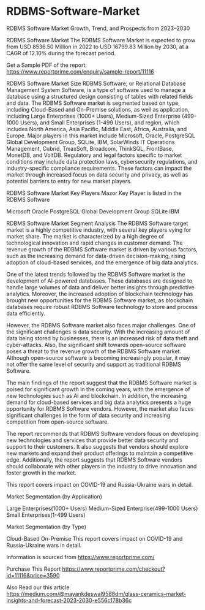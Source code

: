 # RDBMS-Software-Market
RDBMS Software Market Growth, Trend, and Prospects from 2023–2030

RDBMS Software Market 
The RDBMS Software Market is expected to grow from USD 8536.50 Million in 2022 to USD 16799.83 Million by 2030, at a CAGR of 12.10% during the forecast period.

Get a Sample PDF of the report: https://www.reportprime.com/enquiry/sample-report/11116

RDBMS Software Market Size
RDBMS Software, or Relational Database Management System Software, is a type of software used to manage a database using a structured design consisting of tables with related fields and data. The RDBMS Software market is segmented based on type, including Cloud-Based and On-Premise solutions, as well as application, including Large Enterprises (1000+ Users), Medium-Sized Enterprise (499-1000 Users), and Small Enterprises (1-499 Users), and region, which includes North America, Asia Pacific, Middle East, Africa, Australia, and Europe. Major players in this market include Microsoft, Oracle, PostgreSQL Global Development Group, SQLite, IBM, SolarWinds IT Operations Management, Cubrid, TmaxSoft, Broadcom, ThinkSQL, FrontBase, MonetDB, and VoltDB. Regulatory and legal factors specific to market conditions may include data protection laws, cybersecurity regulations, and industry-specific compliance requirements. These factors can impact the market through increased focus on data security and privacy, as well as potential barriers to entry for new market players.

RDBMS Software Market Key Players
Mazor Key Player is listed in the RDBMS Software

Microsoft
Oracle
PostgreSQL Global Development Group
SQLite
IBM

RDBMS Software Market Segment Analysis
The RDBMS Software target market is a highly competitive industry, with several key players vying for market share. The market is characterized by a high degree of technological innovation and rapid changes in customer demand. The revenue growth of the RDBMS Software market is driven by various factors, such as the increasing demand for data-driven decision-making, rising adoption of cloud-based services, and the emergence of big data analytics.

One of the latest trends followed by the RDBMS Software market is the development of AI-powered databases. These databases are designed to handle large volumes of data and deliver better insights through predictive analytics. Moreover, the increased adoption of blockchain technology has brought new opportunities for the RDBMS Software market, as blockchain databases require robust RDBMS Software technology to store and process data efficiently.

However, the RDBMS Software market also faces major challenges. One of the significant challenges is data security. With the increasing amount of data being stored by businesses, there is an increased risk of data theft and cyber-attacks. Also, the significant shift towards open-source software poses a threat to the revenue growth of the RDBMS Software market. Although open-source software is becoming increasingly popular, it may not offer the same level of security and support as traditional RDBMS Software.

The main findings of the report suggest that the RDBMS Software market is poised for significant growth in the coming years, with the emergence of new technologies such as AI and blockchain. In addition, the increasing demand for cloud-based services and big data analytics presents a huge opportunity for RDBMS Software vendors. However, the market also faces significant challenges in the form of data security and increasing competition from open-source software.

The report recommends that RDBMS Software vendors focus on developing new technologies and services that provide better data security and support to their customers. It also suggests that vendors should explore new markets and expand their product offerings to maintain a competitive edge. Additionally, the report suggests that RDBMS Software vendors should collaborate with other players in the industry to drive innovation and foster growth in the market.

This report covers impact on COVID-19 and Russia-Ukraine wars in detail.

Market Segmentation (by Application)

Large Enterprises(1000+ Users)
Medium-Sized Enterprise(499-1000 Users)
Small Enterprises(1-499 Users)

Market Segmentation (by Type)

Cloud-Based
On-Premise
This report covers impact on COVID-19 and Russia-Ukraine wars in detail.

Information is sourced from https://www.reportprime.com/

Purchase This Report
https://www.reportprime.com/checkout?id=11116&price=3590

Also Read our this article
https://medium.com/@mayankdeswal9588dm/glass-ceramics-market-insights-and-forecast-2023-2030-e556c178b36c

